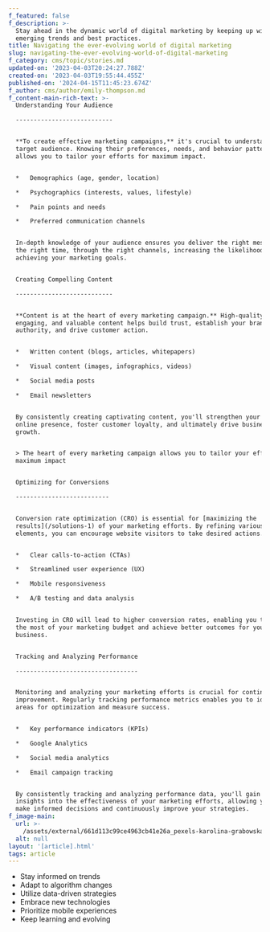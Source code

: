 ```yaml
---
f_featured: false
f_description: >-
  Stay ahead in the dynamic world of digital marketing by keeping up with
  emerging trends and best practices.
title: Navigating the ever-evolving world of digital marketing
slug: navigating-the-ever-evolving-world-of-digital-marketing
f_category: cms/topic/stories.md
updated-on: '2023-04-03T20:24:27.788Z'
created-on: '2023-04-03T19:55:44.455Z'
published-on: '2024-04-15T11:45:23.674Z'
f_author: cms/author/emily-thompson.md
f_content-main-rich-text: >-
  Understanding Your Audience

  ---------------------------


  **To create effective marketing campaigns,** it's crucial to understand your
  target audience. Knowing their preferences, needs, and behavior patterns
  allows you to tailor your efforts for maximum impact.


  *   Demographics (age, gender, location)

  *   Psychographics (interests, values, lifestyle)

  *   Pain points and needs

  *   Preferred communication channels


  In-depth knowledge of your audience ensures you deliver the right message, at
  the right time, through the right channels, increasing the likelihood of
  achieving your marketing goals.


  Creating Compelling Content

  ---------------------------


  **Content is at the heart of every marketing campaign.** High-quality,
  engaging, and valuable content helps build trust, establish your brand's
  authority, and drive customer action.


  *   Written content (blogs, articles, whitepapers)

  *   Visual content (images, infographics, videos)

  *   Social media posts

  *   Email newsletters


  By consistently creating captivating content, you'll strengthen your brand's
  online presence, foster customer loyalty, and ultimately drive business
  growth.


  > The heart of every marketing campaign allows you to tailor your efforts for
  maximum impact


  Optimizing for Conversions

  --------------------------


  Conversion rate optimization (CRO) is essential for [maximizing the
  results](/solutions-1) of your marketing efforts. By refining various
  elements, you can encourage website visitors to take desired actions.


  *   Clear calls-to-action (CTAs)

  *   Streamlined user experience (UX)

  *   Mobile responsiveness

  *   A/B testing and data analysis


  Investing in CRO will lead to higher conversion rates, enabling you to make
  the most of your marketing budget and achieve better outcomes for your
  business.


  Tracking and Analyzing Performance

  ----------------------------------


  Monitoring and analyzing your marketing efforts is crucial for continuous
  improvement. Regularly tracking performance metrics enables you to identify
  areas for optimization and measure success.


  *   Key performance indicators (KPIs)

  *   Google Analytics

  *   Social media analytics

  *   Email campaign tracking


  By consistently tracking and analyzing performance data, you'll gain valuable
  insights into the effectiveness of your marketing efforts, allowing you to
  make informed decisions and continuously improve your strategies.
f_image-main:
  url: >-
    /assets/external/661d113c99ce4963cb41e26a_pexels-karolina-grabowska-5726019.jpg
  alt: null
layout: '[article].html'
tags: article
---
```


*   Stay informed on trends
*   Adapt to algorithm changes
*   Utilize data-driven strategies
*   Embrace new technologies
*   Prioritize mobile experiences
*   Keep learning and evolving
